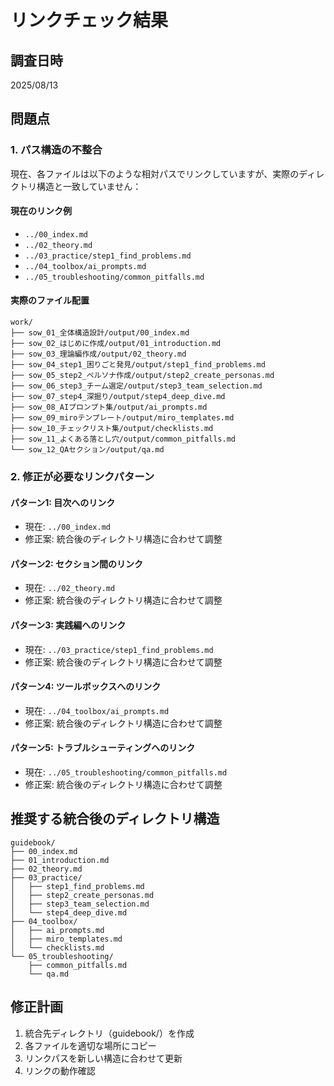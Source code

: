 # リンクチェック結果

## 調査日時
2025/08/13

## 問題点

### 1. パス構造の不整合
現在、各ファイルは以下のような相対パスでリンクしていますが、実際のディレクトリ構造と一致していません：

#### 現在のリンク例
- `../00_index.md` 
- `../02_theory.md`
- `../03_practice/step1_find_problems.md`
- `../04_toolbox/ai_prompts.md`
- `../05_troubleshooting/common_pitfalls.md`

#### 実際のファイル配置
```
work/
├── sow_01_全体構造設計/output/00_index.md
├── sow_02_はじめに作成/output/01_introduction.md
├── sow_03_理論編作成/output/02_theory.md
├── sow_04_step1_困りごと発見/output/step1_find_problems.md
├── sow_05_step2_ペルソナ作成/output/step2_create_personas.md
├── sow_06_step3_チーム選定/output/step3_team_selection.md
├── sow_07_step4_深掘り/output/step4_deep_dive.md
├── sow_08_AIプロンプト集/output/ai_prompts.md
├── sow_09_miroテンプレート/output/miro_templates.md
├── sow_10_チェックリスト集/output/checklists.md
├── sow_11_よくある落とし穴/output/common_pitfalls.md
└── sow_12_QAセクション/output/qa.md
```

### 2. 修正が必要なリンクパターン

#### パターン1: 目次へのリンク
- 現在: `../00_index.md`
- 修正案: 統合後のディレクトリ構造に合わせて調整

#### パターン2: セクション間のリンク
- 現在: `../02_theory.md`
- 修正案: 統合後のディレクトリ構造に合わせて調整

#### パターン3: 実践編へのリンク
- 現在: `../03_practice/step1_find_problems.md`
- 修正案: 統合後のディレクトリ構造に合わせて調整

#### パターン4: ツールボックスへのリンク
- 現在: `../04_toolbox/ai_prompts.md`
- 修正案: 統合後のディレクトリ構造に合わせて調整

#### パターン5: トラブルシューティングへのリンク
- 現在: `../05_troubleshooting/common_pitfalls.md`
- 修正案: 統合後のディレクトリ構造に合わせて調整

## 推奨する統合後のディレクトリ構造

```
guidebook/
├── 00_index.md
├── 01_introduction.md
├── 02_theory.md
├── 03_practice/
│   ├── step1_find_problems.md
│   ├── step2_create_personas.md
│   ├── step3_team_selection.md
│   └── step4_deep_dive.md
├── 04_toolbox/
│   ├── ai_prompts.md
│   ├── miro_templates.md
│   └── checklists.md
└── 05_troubleshooting/
    ├── common_pitfalls.md
    └── qa.md
```

## 修正計画

1. 統合先ディレクトリ（guidebook/）を作成
2. 各ファイルを適切な場所にコピー
3. リンクパスを新しい構造に合わせて更新
4. リンクの動作確認